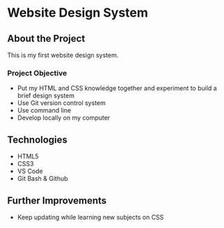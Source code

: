 # Website Design System

## About the Project
This is my first website design system. 

### Project Objective
* Put my HTML and CSS knowledge together and experiment to build a brief design system
* Use Git version control system
* Use command line
* Develop locally on my computer

## Technologies
* HTML5
* CSS3
* VS Code
* Git Bash & Github

## Further Improvements 
* Keep updating while learning new subjects on CSS
